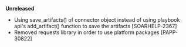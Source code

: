**Unreleased**
* Using save_artifacts() of connector object instead of using playbook api's add_artifact() function to save the artifacts [SOARHELP-2367]
* Removed requests library in order to use platform packages [PAPP-30822]
